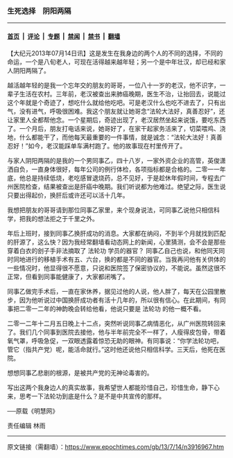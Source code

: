### 生死选择　阴阳两隔

---

#### [首页](../../../..?n3916967) &nbsp;|&nbsp; [评论](../../../../../epoch-comment?n3916967) &nbsp;|&nbsp; [专题](../../../../../epoch-special?n3916967) &nbsp;|&nbsp; [禁闻](../../../../../epoch-news?n3916967) &nbsp;|&nbsp; [禁书](../../../../../books?n3916967) &nbsp;|&nbsp; [翻墙](https://github.com/gfw-breaker/nogfw/blob/master/README.md?n3916967)


<div class="post_content" id="artbody" itemprop="articleBody">
 <!-- article content begin -->
 <p>
  【大纪元2013年07月14日讯】这是发生在我身边的两个人的不同的选择，不同的命运，一个是八旬老人，可现在活得越来越年轻；另一个是中年壮汉，却已经和家人阴阳两隔了。
 </p>
 <p>
  越活越年轻的是我一个忘年交的朋友的哥哥，一位八十一岁的老汉，他不识字，一辈子生活在农村。三年前，老汉被查出来肺癌晚期，医生不治，让抬回去，说能过这个年就是个奇迹了，想吃什么就给他吃吧。可是老汉什么也吃不进去了，只有出气，没有进气，呼吸很困难。我这个朋友就让她哥念“法轮大法好，真善忍好”，还让家里人全都帮他念。一个星期后，奇迹出现了，老汉居然坐起来说饿，要吃东西了。一个月后，朋友打电话来说，她哥好了，在家干起家务活来了，切菜喂鸡、浇地，什么都能干了，而他每天最重要的一件事情，就是诚念：“法轮大法好！真善忍好！”如今，老汉能踩单车满村跑了。他的故事现在村里传开了。
 </p>
 <p>
  与家人阴阳两隔的是我的一个男同事乙，四十八岁，一家外资企业的高管，英俊潇洒自负，一直身体很好，每年公司的例行体检，各项指标都是合格的。二零一一年底，他总是持续低烧，老吃感冒退烧药，总不见好，于是趁休年假时间，专程去广州医院检查，结果被查出是肝癌中晚期。我们听说都为他难过。绝望之际，医生说只要出得起价，换肝后或许还可以活十几年。
 </p>
 <p>
  我想把朋友的哥哥请到那位同事乙家里，来个现身说法，可同事乙说他只相信科学，把我的想法拒之于千里之外。
 </p>
 <p>
  年后上班时，接到同事乙换肝成功的消息。大家都在纳闷，不到半个月就找到匹配的肝源了，这么快？因为我经常翻墙看动态网上的新闻，心里猜测，会不会是那些穿着白衣的刽子手非法摘取了
  <ok href="https://www.epochtimes.com/gb/tag/%E6%B3%95%E8%BD%AE%E5%8A%9F.html">
   法轮功
  </ok>
  学员的器官？ 同事乙自己也说，和他同天同时同地进行的移植手术有五、六台，换的都是不同的器官。当我再问他有关供体的一些情况时，他显得很不愿意，只说和医院签了保密协议的，不能说。虽然这很不正常，但看到同事能健康了，大家都闭嘴了。
 </p>
 <p>
  同事乙做完手术后，一直在家休养，据见过他的人说，他人胖了，每天在公园里散步，因为他听说过中国换肝成功者有活十几年的，所以很有信心。在此期间，有同事把二零一二年的神韵晚会转给他看，他说只要是
  <ok href="https://www.epochtimes.com/gb/tag/%E6%B3%95%E8%BD%AE%E5%8A%9F.html">
   法轮功
  </ok>
  的他一概不看。
 </p>
 <p>
  二零一二年十二月五日晚上十二点，突然听说同事乙病情恶化，从广州医院转回来了。我们几个同事到医院去接他，他与半年前完全不一样了，人瘦得皮包骨，带着氧气罩，呼吸急促，一双眼透露着惊恐无助的眼神。有同事说：“你学法轮功吧，管它（指共产党）呢，能活命就行。”这时他还说他只相信科学。三天后，他死在医院。
 </p>
 <p>
  想想同事乙悲剧的根源，是被共产党的无神论毒害的。
 </p>
 <p>
  写出这两个我身边人的真实故事，我希望世人都能珍惜自己，珍惜生命，静下心来，思考一下法轮功到底是什么？是不是中共宣传的那样。
 </p>
 <p>
  ──原载《明慧网》
 </p>
 <p>
  责任编辑  林雨
 </p>
 <!-- article content end -->
 <div id="below_article_ad">
 </div>
</div>


---

原文链接（需翻墙）：https://www.epochtimes.com/gb/13/7/14/n3916967.htm